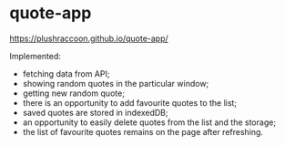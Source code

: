 # quote-app

https://plushraccoon.github.io/quote-app/

Implemented: 
- fetching data from API;
- showing random quotes in the particular window;
- getting new random quote;
- there is an opportunity to add favourite quotes to the list;
- saved quotes are stored in indexedDB;
- an opportunity to easily delete quotes from the list and the storage;
- the list of favourite quotes remains on the page after refreshing.
